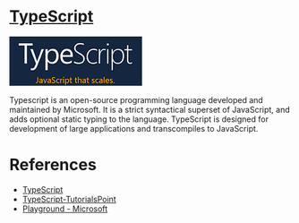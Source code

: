 # [TypeScript](https://www.typescriptlang.org/)   

![Typescript Logo](https://github.com/cusey/ImageForWiki/blob/master/Logos/Typescript.PNG)

Typescript is an open-source programming language developed and maintained by Microsoft. It is a strict syntactical superset of JavaScript, and adds optional static typing to the language. TypeScript is designed for development of large applications and transcompiles to JavaScript.

# References    
* [TypeScript](https://www.typescriptlang.org/)       
* [TypeScript-TutorialsPoint](https://www.tutorialspoint.com/typescript/typescript_basic_syntax.htm)    
* [Playground - Microsoft](https://www.typescriptlang.org/play/index.html)  

